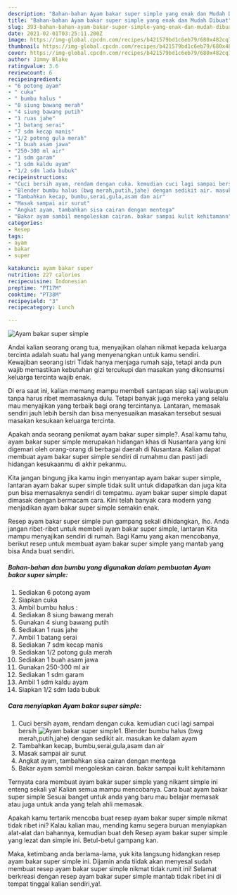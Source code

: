 ```yaml
---
description: "Bahan-bahan Ayam bakar super simple yang enak dan Mudah Dibuat"
title: "Bahan-bahan Ayam bakar super simple yang enak dan Mudah Dibuat"
slug: 393-bahan-bahan-ayam-bakar-super-simple-yang-enak-dan-mudah-dibuat
date: 2021-02-01T03:25:11.200Z
image: https://img-global.cpcdn.com/recipes/b421579bd1c6eb79/680x482cq70/ayam-bakar-super-simple-foto-resep-utama.jpg
thumbnail: https://img-global.cpcdn.com/recipes/b421579bd1c6eb79/680x482cq70/ayam-bakar-super-simple-foto-resep-utama.jpg
cover: https://img-global.cpcdn.com/recipes/b421579bd1c6eb79/680x482cq70/ayam-bakar-super-simple-foto-resep-utama.jpg
author: Jimmy Blake
ratingvalue: 3.6
reviewcount: 6
recipeingredient:
- "6 potong ayam"
- " cuka"
- " bumbu halus "
- "8 siung bawang merah"
- "4 siung bawang putih"
- "1 ruas jahe"
- "1 batang serai"
- "7 sdm kecap manis"
- "1/2 potong gula merah"
- "1 buah asam jawa"
- "250-300 ml air"
- "1 sdm garam"
- "1 sdm kaldu ayam"
- "1/2 sdm lada bubuk"
recipeinstructions:
- "Cuci bersih ayam, rendam dengan cuka. kemudian cuci lagi sampai bersih"
- "Blender bumbu halus (bwg merah,putih,jahe) dengan sedikit air. masukan ke dalam ayam"
- "Tambahkan kecap, bumbu,serai,gula,asam dan air"
- "Masak sampai air surut"
- "Angkat ayam, tambahkan sisa cairan dengan mentega"
- "Bakar ayam sambil mengoleskan cairan. bakar sampai kulit kehitamann"
categories:
- Resep
tags:
- ayam
- bakar
- super

katakunci: ayam bakar super 
nutrition: 227 calories
recipecuisine: Indonesian
preptime: "PT17M"
cooktime: "PT38M"
recipeyield: "3"
recipecategory: Lunch

---
```



![Ayam bakar super simple](https://img-global.cpcdn.com/recipes/b421579bd1c6eb79/680x482cq70/ayam-bakar-super-simple-foto-resep-utama.jpg)

Andai kalian seorang orang tua, menyajikan olahan nikmat kepada keluarga tercinta adalah suatu hal yang menyenangkan untuk kamu sendiri. Kewajiban seorang istri Tidak hanya menjaga rumah saja, tetapi anda pun wajib memastikan kebutuhan gizi tercukupi dan masakan yang dikonsumsi keluarga tercinta wajib enak.

Di era  saat ini, kalian memang mampu membeli santapan siap saji walaupun tanpa harus ribet memasaknya dulu. Tetapi banyak juga mereka yang selalu mau menyajikan yang terbaik bagi orang tercintanya. Lantaran, memasak sendiri jauh lebih bersih dan bisa menyesuaikan masakan tersebut sesuai masakan kesukaan keluarga tercinta. 



Apakah anda seorang penikmat ayam bakar super simple?. Asal kamu tahu, ayam bakar super simple merupakan hidangan khas di Nusantara yang kini digemari oleh orang-orang di berbagai daerah di Nusantara. Kalian dapat membuat ayam bakar super simple sendiri di rumahmu dan pasti jadi hidangan kesukaanmu di akhir pekanmu.

Kita jangan bingung jika kamu ingin menyantap ayam bakar super simple, lantaran ayam bakar super simple tidak sulit untuk didapatkan dan juga kita pun bisa memasaknya sendiri di tempatmu. ayam bakar super simple dapat dimasak dengan bermacam cara. Kini telah banyak cara modern yang menjadikan ayam bakar super simple semakin enak.

Resep ayam bakar super simple pun gampang sekali dihidangkan, lho. Anda jangan ribet-ribet untuk membeli ayam bakar super simple, lantaran Kita mampu menyajikan sendiri di rumah. Bagi Kamu yang akan mencobanya, berikut resep untuk membuat ayam bakar super simple yang mantab yang bisa Anda buat sendiri.

<!--inarticleads1-->

##### Bahan-bahan dan bumbu yang digunakan dalam pembuatan Ayam bakar super simple:

1. Sediakan 6 potong ayam
1. Siapkan  cuka
1. Ambil  bumbu halus :
1. Sediakan 8 siung bawang merah
1. Gunakan 4 siung bawang putih
1. Sediakan 1 ruas jahe
1. Ambil 1 batang serai
1. Sediakan 7 sdm kecap manis
1. Sediakan 1/2 potong gula merah
1. Sediakan 1 buah asam jawa
1. Gunakan 250-300 ml air
1. Sediakan 1 sdm garam
1. Ambil 1 sdm kaldu ayam
1. Siapkan 1/2 sdm lada bubuk




<!--inarticleads2-->

##### Cara menyiapkan Ayam bakar super simple:

1. Cuci bersih ayam, rendam dengan cuka. kemudian cuci lagi sampai bersih
<img src="https://img-global.cpcdn.com/steps/23e008c8360dbce9/160x128cq70/ayam-bakar-super-simple-langkah-memasak-1-foto.jpg" alt="Ayam bakar super simple">1. Blender bumbu halus (bwg merah,putih,jahe) dengan sedikit air. masukan ke dalam ayam
1. Tambahkan kecap, bumbu,serai,gula,asam dan air
1. Masak sampai air surut
1. Angkat ayam, tambahkan sisa cairan dengan mentega
1. Bakar ayam sambil mengoleskan cairan. bakar sampai kulit kehitamann




Ternyata cara membuat ayam bakar super simple yang nikamt simple ini enteng sekali ya! Kalian semua mampu mencobanya. Cara buat ayam bakar super simple Sesuai banget untuk anda yang baru mau belajar memasak atau juga untuk anda yang telah ahli memasak.

Apakah kamu tertarik mencoba buat resep ayam bakar super simple nikmat tidak ribet ini? Kalau kalian mau, mending kamu segera buruan menyiapkan alat-alat dan bahannya, kemudian buat deh Resep ayam bakar super simple yang lezat dan simple ini. Betul-betul gampang kan. 

Maka, ketimbang anda berlama-lama, yuk kita langsung hidangkan resep ayam bakar super simple ini. Dijamin anda tiidak akan menyesal sudah membuat resep ayam bakar super simple nikmat tidak rumit ini! Selamat berkreasi dengan resep ayam bakar super simple mantab tidak ribet ini di tempat tinggal kalian sendiri,ya!.

